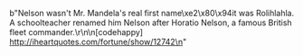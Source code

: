 b"Nelson wasn't Mr. Mandela's real first name\xe2\x80\x94it was Rolihlahla. A schoolteacher renamed him Nelson after Horatio Nelson, a famous British fleet commander.\r\n\n[codehappy] http://iheartquotes.com/fortune/show/12742\n"